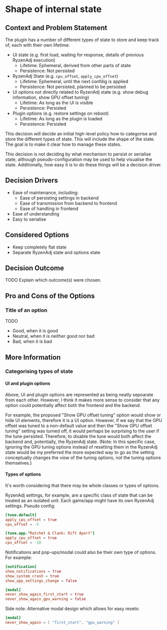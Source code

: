 # Shape of internal state

## Context and Problem Statement

The plugin has a number of different types of state to store and keep track of, each with their own lifetime:

- UI state (e.g. first load, waiting for response, details of previous RyzenAdj execution)
    - Lifetime: Ephemeral, derived from other parts of state
    - Persistence: Not persisted
- RyzenAdj State (e.g. `cpu_offset`, `apply_cpu_offset`)
    - Lifetime: Ephemeral, until the next confdig is applied
    - Persistence: Not persisted, planned to be persisted
- UI options not directly related to RyzenAdj state (e.g. show debug information, show GPU offset tuning)
    - Lifetime: As long as the UI is visible
    - Persistence: Persisted
- Plugin options (e.g. restore settings on reboot)
    - Lifetime: As long as the plugin is loaded
    - Persistence: Persisted

This decision will decide an initial high-level policy how to categorise and store the different types of state.
This will include the shape of the state.
The goal is to make it clear how to manage these states.

This decision is not deciding by what mechanism to persist or serialise state, although pseudo-configuration may be used to help visualise the state.
Additionally, how easy it is to do these things will be a decision driver.

## Decision Drivers

- Ease of maintenance, including:
    - Ease of persisting settings in backend
    - Ease of transmission from backend to frontend
    - Ease of handling in frontend
- Ease of understanding
- Easy to serialise

## Considered Options

- Keep completely flat state
- Separate RyzenAdj state and options state

## Decision Outcome

TODO
Explain which outcome(s) were chosen.

## Pro and Cons of the Options

### Title of an option

TODO
- Good, when it is good
- Neutral, when it is neither good nor bad
- Bad, when it is bad

## More Information

### Categorising types of state

#### UI and plugin options

Above, UI and plugin options are represented as being neatly sepoarate from each other.
However, I think it makes more sense to consider that any option could potentially affect both the frontend and the backend.

For example, the proposed "Show GPU offset tuning" option would show or hide UI elements, therefore it is a UI option.
However, if we say that the GPU offset was tuned to a non-default value and then the "Show GPU offset tuning" setting was turned off, it would perhaps be surprising to the user if the tune persisted.
Therefore, to disable the tune would both affect the backend and, potentially, the RyzenAdj state.
(Note: In this specific case, ignoring the GPU tuning options instead of resetting them in the RyzenAdj state would be my preferred the more expected way to go as the setting conceptually changes the _view_ of the tuning options, not the tuning options themselves.)

#### Types of options

It's worth considering that there may be whole classes or types of options.

RyzenAdj settings, for example, are a specific class of state that can be treated as an isolated unit.
Each game/app might have its own RyzenAdj settings. Pseudo config:

```toml
[tune.default]
apply_cpu_offset = true
cpu_offset = -5

[tune.app."Ratchet & Clank: Rift Apart"]
apply_cpu_offset = true
cpu_offset = -10
```

Notifications and pop-ups/modal could also be their own type of options. For example:

```toml
[notification]
show_notifications = true
show_system_crash = true
show_app_settings_change = false

[modal]
never_show_again_first_start = true
never_show_again_gpu_warning = false
```

 Side note: Alternative modal design which allows for easy resets:

 ```toml
 [modal]
 never_show_again = [ "first_start", "gpu_warning" ]
 ```
